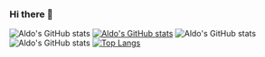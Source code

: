 ### Hi there 👋
![Aldo's GitHub stats](https://github-readme-stats.vercel.app/api?username=Aldo-Gsu-4&show_icons=true&theme=darcula)
[![Aldo's GitHub stats](https://github-readme-stats.vercel.app/api?username=Aldo-Gsu-4)](https://github.com/anuraghazra/github-readme-stats)
![Aldo's GitHub stats](https://github-readme-stats.vercel.app/api?username=Aldo-Gsu-4&count_private=true)
![Aldo's GitHub stats](https://github-readme-stats.vercel.app/api?username=Aldo-Gsu-4&show_icons=true)
[![Top Langs](https://github-readme-stats.vercel.app/api/top-langs/?username=Aldo-Gsu-4)](https://github.com/anuraghazra/github-readme-stats)

<!--
**Aldo-Gsu-4/Aldo-Gsu-4** is a ✨ _special_ ✨ repository because its `README.md` (this file) appears on your GitHub profile.

